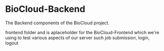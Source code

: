 # BioCloud-Backend
The Backend components of the BioCloud project.

frontend folder and is aplaceholder for the BioCloud-Frontend which we're using to test various aspects of our server such job submission, login, logout
